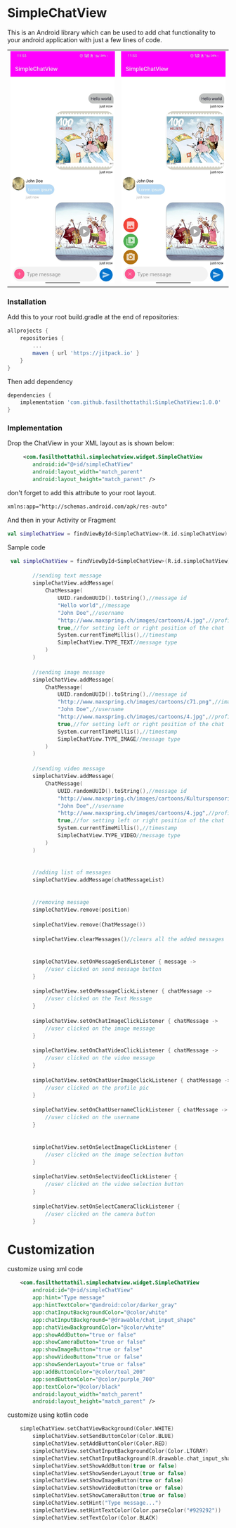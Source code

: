 # SimpleChatView

This is an Android library which can be used to add chat functionality to your android application with just a few lines of code.


<table>
  <tr>
    <td>
       <img src="https://raw.githubusercontent.com/fasilthottathil/SimpleChatView/master/assets/1.jpeg" width="300">
    </td>
    <td>
     <img src="https://raw.githubusercontent.com/fasilthottathil/SimpleChatView/master/assets/2.jpeg" width="300">
    </td>
  </tr>
</table>


### Installation
Add this to your root build.gradle at the end of repositories:
```gradle
allprojects {
	repositories {
		...
		maven { url 'https://jitpack.io' }
	}
}
```

Then add dependency
```gradle
dependencies {
	implementation 'com.github.fasilthottathil:SimpleChatView:1.0.0'
}
```

### Implementation

Drop the ChatView in your XML layout as is shown below:
```xml
     <com.fasilthottathil.simplechatview.widget.SimpleChatView
        android:id="@+id/simpleChatView"
        android:layout_width="match_parent"
        android:layout_height="match_parent" />

```
don't forget to add this attribute to your root layout.
```xml
xmlns:app="http://schemas.android.com/apk/res-auto"
```
And then in your Activity or Fragment
```kotlin
val simpleChatView = findViewById<SimpleChatView>(R.id.simpleChatView)
```
Sample code
```kotlin
 val simpleChatView = findViewById<SimpleChatView>(R.id.simpleChatView)

        //sending text message
        simpleChatView.addMessage(
            ChatMessage(
                UUID.randomUUID().toString(),//message id
                "Hello world",//message
                "John Doe",//username
                "http://www.maxspring.ch/images/cartoons/4.jpg",//profile url
                true,//for setting left or right position of the chat
                System.currentTimeMillis(),//timestamp
                SimpleChatView.TYPE_TEXT//message type
            )
        )

        //sending image message
        simpleChatView.addMessage(
            ChatMessage(
                UUID.randomUUID().toString(),//message id
                "http://www.maxspring.ch/images/cartoons/c71.png",//image url
                "John Doe",//username
                "http://www.maxspring.ch/images/cartoons/4.jpg",//profile url
                true,//for setting left or right position of the chat
                System.currentTimeMillis(),//timestamp
                SimpleChatView.TYPE_IMAGE//message type
            )
        )

        //sending video message
        simpleChatView.addMessage(
            ChatMessage(
                UUID.randomUUID().toString(),//message id
                "http://www.maxspring.ch/images/cartoons/Kultursponsoring.jpg",//video url
                "John Doe",//username
                "http://www.maxspring.ch/images/cartoons/4.jpg",//profile url
                true,//for setting left or right position of the chat
                System.currentTimeMillis(),//timestamp
                SimpleChatView.TYPE_VIDEO//message type
            )
        )


        //adding list of messages
        simpleChatView.addMessage(chatMessageList)


        //removing message
        simpleChatView.remove(position)

        simpleChatView.remove(ChatMessage())

        simpleChatView.clearMessages()//clears all the added messages


        simpleChatView.setOnMessageSendListener { message ->
            //user clicked on send message button
        }

        simpleChatView.setOnMessageClickListener { chatMessage ->
            //user clicked on the Text Message
        }

        simpleChatView.setOnChatImageClickListener { chatMessage ->
            //user clicked on the image message
        }

        simpleChatView.setOnChatVideoClickListener { chatMessage ->
            //user clicked on the video message
        }

        simpleChatView.setOnChatUserImageClickListener { chatMessage ->
            //user clicked on the profile pic
        }

        simpleChatView.setOnChatUsernameClickListener { chatMessage ->
            //user clicked on the username
        }


        simpleChatView.setOnSelectImageClickListener {
            //user clicked on the image selection button
        }

        simpleChatView.setOnSelectVideoClickListener {
            //user clicked on the video selection button
        }

        simpleChatView.setOnSelectCameraClickListener {
            //user clicked on the camera button
        }
```

# Customization

customize using xml code
```xml
    <com.fasilthottathil.simplechatview.widget.SimpleChatView
        android:id="@+id/simpleChatView"
        app:hint="Type message"
        app:hintTextColor="@android:color/darker_gray"
        app:chatInputBackgroundColor="@color/white"
        app:chatInputBackground="@drawable/chat_input_shape"
        app:chatViewBackgroundColor="@color/white"
        app:showAddButton="true or false"
        app:showCameraButton="true or false"
        app:showImageButton="true or false"
        app:showVideoButton="true or false"
        app:showSenderLayout="true or false"
        app:addButtonColor="@color/teal_200"
        app:sendButtonColor="@color/purple_700"
        app:textColor="@color/black"
        android:layout_width="match_parent"
        android:layout_height="match_parent" />
```
customize using kotlin code

```kotlin
 	simpleChatView.setChatViewBackground(Color.WHITE)
        simpleChatView.setSendButtonColor(Color.BLUE)
        simpleChatView.setAddButtonColor(Color.RED)
        simpleChatView.setChatInputBackgroundColor(Color.LTGRAY)
        simpleChatView.setChatInputBackground(R.drawable.chat_input_shape)
        simpleChatView.setShowAddButton(true or false)
        simpleChatView.setShowSenderLayout(true or false)
        simpleChatView.setShowImageButton(true or false)
        simpleChatView.setShowVideoButton(true or false)
        simpleChatView.setShowCameraButton(true or false)
        simpleChatView.setHint("Type message...")
        simpleChatView.setHintTextColor(Color.parseColor("#929292"))
        simpleChatView.setTextColor(Color.BLACK)
```

